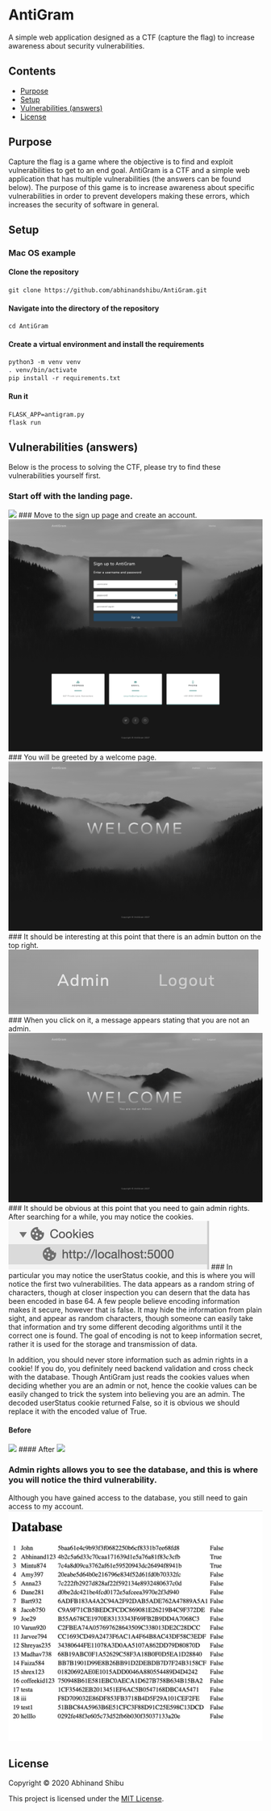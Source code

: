 # AntiGram
A simple web application designed as a CTF (capture the flag) to increase awareness about security vulnerabilities.

## Contents
* [Purpose](#purpose)
* [Setup](#setup)
* [Vulnerabilities (answers)](#vulerabilities-(answers))
* [License](#license)

## Purpose

Capture the flag is a game where the objective is to find and exploit vulnerabilities to get to an end goal. AntiGram is a CTF and a simple web application that has multiple vulnerabilities (the answers can be found below). The purpose of this game is to increase awareness about specific vulnerabilities in order to prevent developers making these errors, which increases the security of software in general.

## Setup

### Mac OS example
#### Clone the repository
```
git clone https://github.com/abhinandshibu/AntiGram.git
```

#### Navigate into the directory of the repository
```
cd AntiGram
```

#### Create a virtual environment and install the requirements
```
python3 -m venv venv
. venv/bin/activate
pip install -r requirements.txt
```

#### Run it
```
FLASK_APP=antigram.py
flask run
```

## Vulnerabilities (answers)

Below is the process to solving the CTF, please try to find these vulnerabilities yourself first.

### Start off with the landing page.
<img src="images/landing.png">
### Move to the sign up page and create an account.
<img src="images/signup.png">
### You will be greeted by a welcome page.
<img src="images/welcome.png">
### It should be interesting at this point that there is an admin button on the top right.
<img src="images/admin_button.png">
### When you click on it, a message appears stating that you are not an admin.
<img src="images/not_admin.png">
### It should be obvious at this point that you need to gain admin rights. After searching for a while, you may notice the cookies.
<img src="images/cookies.png">
### In particular you may notice the userStatus cookie, and this is where you will notice the first two vulnerabilities. 
The data appears as a random string of characters, though at closer inspection you can desern that the data has been encoded in base 64. A few people believe encoding information makes it secure, however that is false. It may hide the information from plain sight, and appear as random characters, though someone can easily take that information and try some different decoding algorithms until it the correct one is found. The goal of encoding is not to keep information secret, rather it is used for the storage and transmission of data.

In addition, you should never store information such as admin rights in a cookie! If you do, you definitely need backend validation and cross check with the database. Though AntiGram just reads the cookies values when deciding whether you are an admin or not, hence the cookie values can be easily changed to trick the system into believing you are an admin. The decoded userStatus cookie returned False, so it is obvious we should replace it with the encoded value of True.
#### Before
<img src="images/cookie_before">
#### After
<img src="images/cookie_before">

### Admin rights allows you to see the database, and this is where you will notice the third vulnerability.
Although you have gained access to the database, you still need to gain access to my account.
<img src="images/admin.png">


## License

Copyright © 2020 Abhinand Shibu

This project is licensed under the [MIT License](/LICENSE).
